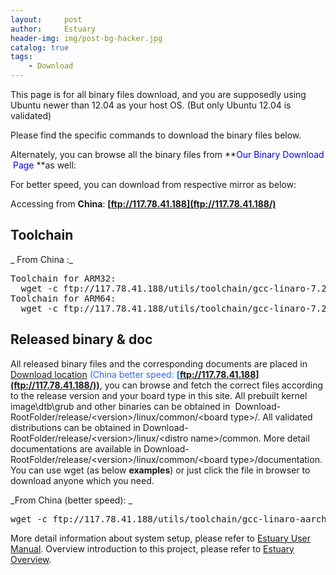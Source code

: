 ```yaml
---
layout:     post
author:     Estuary
header-img: img/post-bg-hacker.jpg
catalog: true
tags:
    - Download
---
```


This page is for all binary files download, and you are supposedly using Ubuntu newer than 12.04 as your host OS. (But only Ubuntu 12.04 is validated)

Please find the specific commands to download the binary files below.

Alternately, you can browse all the binary files from **<span style="color: #0000ff;">Our Binary Download  Page</span> **as well:

For better speed, you can download from respective mirror as below:

Accessing from **China**: **<span id="im-content_1471420632351" class="im-content">[ftp://117.78.41.188](ftp://117.78.41.188/)</span>**

## **Toolchain**

_ From China :_
<pre>
Toolchain for ARM32: 
  wget -c ftp://117.78.41.188/utils/toolchain/gcc-linaro-7.2.1-2017.11-x86_64_arm-linux-gnueabihf.tar.xz
Toolchain for ARM64: 
  wget -c ftp://117.78.41.188/utils/toolchain/gcc-linaro-7.2.1-2017.11-x86_64_aarch64-linux-gnu.tar.xz
</pre>
## **Released binary &amp; doc**

All released binary files and the corresponding documents are placed in <span style="color: #3366ff;">[Download location](ftp://117.78.41.188/) (China better speed: **<span id="im-content_1471420632351" class="im-content">[ftp://117.78.41.188](ftp://117.78.41.188/))</span>**</span>, you can browse and fetch the correct files according to the release version and your board type in this site. All prebuilt kernel image\dtb\grub and other binaries can be obtained in  Download-RootFolder/release/&lt;version&gt;/linux/common/&lt;board type&gt;/. All validated distributions can be obtained in Download-RootFolder/release/&lt;version&gt;/linux/&lt;distro name&gt;/common. More detail documentations are available in Download-RootFolder/release/&lt;version&gt;/linux/common/&lt;board type&gt;/documentation. You can use wget (as below **examples**) or just click the file in browser to download anyone which you need.

_From China (better speed): _
<pre>wget -c ftp://117.78.41.188/utils/toolchain/gcc-linaro-aarch64-linux-gnu-4.9-2014.09_linux.tar.xz
</pre>
More detail information about system setup, please refer to <span style="color: #008000;">[Estuary User Manual](https://open-estuary.github.io/2019/07/06/estuary-user-manual/).</span>
Overview introduction to this project, please refer to <span style="color: #008000;">[Estuary Overview](https://open-estuary.github.io/2017/12/12/estuary-overview/)</span>.
